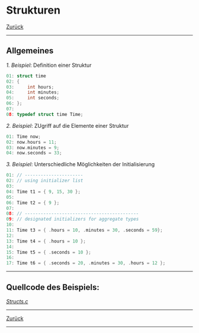 # Strukturen

[Zurück](../../Markdown/Agenda.md)

---

## Allgemeines

*1. Beispiel*: Definition einer Struktur


```c
01: struct time
02: {
03:     int hours;
04:     int minutes;
05:     int seconds;
06: };
07: 
08: typedef struct time Time;
```

*2. Beispiel*: ZUgriff auf die Elemente einer Struktur


```c
01: Time now;
02: now.hours = 11;
03: now.minutes = 9;
04: now.seconds = 33;
```


*3. Beispiel*: Unterschiedliche Möglichkeiten der Initialisierung


```c
01: // ----------------------
02: // using initializer list
03: 
04: Time t1 = { 9, 15, 30 };
05: 
06: Time t2 = { 9 };
07: 
08: // -------------------------------------------
09: // designated initializers for aggregate types
10: 
11: Time t3 = { .hours = 10, .minutes = 30, .seconds = 59};
12: 
13: Time t4 = { .hours = 10 };
14: 
15: Time t5 = { .seconds = 10 };
16: 
17: Time t6 = { .seconds = 20, .minutes = 30, .hours = 12 };
```

---

## Quellcode des Beispiels:

[*Structs.c*](Structs.c)<br />

---

[Zurück](../../Markdown/Agenda.md)

---
